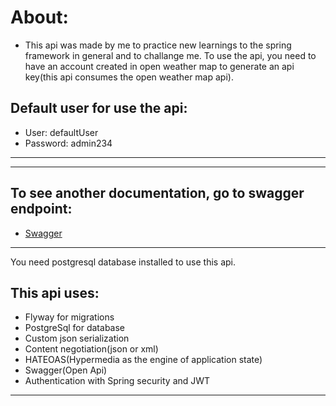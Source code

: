 # About:
- This api was made by me to practice new learnings to the spring framework in general and to challange me. To use the api, you need to have an account created in open weather map to generate an api key(this api consumes the open weather map api). 

## Default user for use the api:
- User: defaultUser
- Password: admin234

---



---

## To see another documentation, go to swagger endpoint:
- [Swagger](http://localhost:8080/swagger-ui/index.html#/)

---

You need postgresql database installed to use this api.

## This api uses:
- Flyway for migrations
- PostgreSql for database
- Custom json serialization
- Content negotiation(json or xml)
- HATEOAS(Hypermedia as the engine of application state)
- Swagger(Open Api)
- Authentication with Spring security and JWT

---